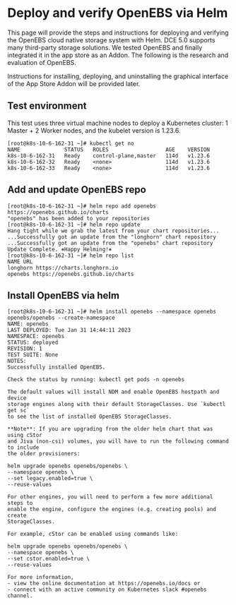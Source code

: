 # Deploy and verify OpenEBS via Helm

This page will provide the steps and instructions for deploying and verifying the OpenEBS cloud native storage system with Helm.
DCE 5.0 supports many third-party storage solutions. We tested OpenEBS and finally integrated it in the app store as an Addon. The following is the research and evaluation of OpenEBS.

Instructions for installing, deploying, and uninstalling the graphical interface of the App Store Addon will be provided later.

## Test environment

This test uses three virtual machine nodes to deploy a Kubernetes cluster: 1 Master + 2 Worker nodes, and the kubelet version is 1.23.6.

```
[root@k8s-10-6-162-31 ~]# kubectl get no
NAME              STATUS   ROLES                  AGE    VERSION
k8s-10-6-162-31   Ready    control-plane,master   114d   v1.23.6
k8s-10-6-162-32   Ready    <none>                 114d   v1.23.6
k8s-10-6-162-33   Ready    <none>                 114d   v1.23.6
```

## Add and update OpenEBS repo

```
[root@k8s-10-6-162-31 ~]# helm repo add openebs https://openebs.github.io/charts
"openebs" has been added to your repositories
[root@k8s-10-6-162-31 ~]# helm repo update
Hang tight while we grab the latest from your chart repositories...
...Successfully got an update from the "longhorn" chart repository
...Successfully got an update from the "openebs" chart repository
Update Complete. ⎈Happy Helming!⎈
[root@k8s-10-6-162-31 ~]# helm repo list
NAME URL
longhorn https://charts.longhorn.io
openebs https://openebs.github.io/charts
```

## Install OpenEBS via helm

```
[root@k8s-10-6-162-31 ~]# helm install openebs --namespace openebs openebs/openebs --create-namespace
NAME: openebs
LAST DEPLOYED: Tue Jan 31 14:44:11 2023
NAMESPACE: openebs
STATUS: deployed
REVISION: 1
TEST SUITE: None
NOTES:
Successfully installed OpenEBS.

Check the status by running: kubectl get pods -n openebs

The default values will install NDM and enable OpenEBS hostpath and device
storage engines along with their default StorageClasses. Use `kubectl get sc`
to see the list of installed OpenEBS StorageClasses.

**Note**: If you are upgrading from the older helm chart that was using cStor
and Jiva (non-csi) volumes, you will have to run the following command to include
the older provisioners:

helm upgrade openebs openebs/openebs \
--namespace openebs \
--set legacy.enabled=true \
--reuse-values

For other engines, you will need to perform a few more additional steps to
enable the engine, configure the engines (e.g. creating pools) and create
StorageClasses.

For example, cStor can be enabled using commands like:

helm upgrade openebs openebs/openebs \
--namespace openebs \
--set cstor.enabled=true \
--reuse-values

For more information,
- view the online documentation at https://openebs.io/docs or
- connect with an active community on Kubernetes slack #openebs channel.
```
